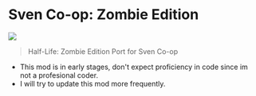 # Sven Co-op: Zombie Edition
![](https://i.imgur.com/M8k4ipr.png)
> Half-Life: Zombie Edition Port for Sven Co-op

- This mod is in early stages, don't expect proficiency in code since im not a profesional coder.
 - I will try to update this mod more frequently.